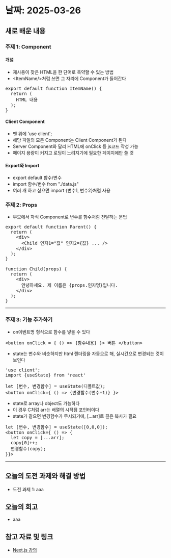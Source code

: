 # 날짜: 2025-03-26

## 새로 배운 내용
### 주제 1: Component
#### 개념
- 재사용이 잦은 HTML을 한 단어로 축약할 수 있는 방법
- &lt;ItemName/&gt;처럼 쓰면 그 자리에 Component가 들어간다

<pre>
export default function ItemName() {
  return (
    HTML 내용
  );
}
</pre>

#### Client Component
- 맨 위에 'use client';
- 해당 파일의 모든 Component는 Client Component가 된다
- Server Component와 달리 HTML에 onClick 등 js코드 작성 가능
- 페이지 용량이 커지고 로딩이 느려지기에 필요한 페이지에만 쓸 것

#### Export와 Import
- export default 함수/변수
- import 함수/변수 from "./data.js"
- 여러 개 하고 싶으면 import {변수1, 변수2}처럼 사용

### 주제 2: Props
- 부모에서 자식 Component로 변수를 함수처럼 전달하는 문법

<pre>
export default function Parent() {
  return (
    &lt;div&gt;
      &lt;Child 인자1="값" 인자2={값} ... /&gt;
    &lt;/div&gt;
  );
}

function Child(props) {
  return (
    &lt;div&gt;
      안녕하세요. 제 이름은 {props.인자명}입니다.
    &lt;/div&gt;
  );
}
</pre>

---

### 주제 3: 기능 추가하기
- on이벤트명 형식으로 함수를 넣을 수 있다
<pre>
&lt;button onClick = { () => {함수내용} }&gt; 버튼 &lt;/button&gt;
</pre>

- state는 변수와 비슷하지만 html 렌더링을 자동으로 해, 실시간으로 변경되는 것이 보인다
<pre>
'use client';
import {useState} from 'react'

let [변수, 변경함수] = useState(디폴트값);
&lt;button onClick={ () => {변경함수(변수+1)} }&gt;
</pre>

- state로 array나 object도 가능하다
- 이 경우 C처럼 arr는 배열의 시작점 포인터이다
- state가 같으면 변경함수가 무시되기에, \[...arr\]로 깊은 복사가 필요

<pre>
let [변수, 변경함수] = useState([0,0,0]);
&lt;button onClick={ () => {
  let copy = [...arr];
  copy[0]++;
  변경함수(copy);
}}&gt;
</pre>
---

## 오늘의 도전 과제와 해결 방법
- 도전 과제 1: aaa

## 오늘의 회고
- aaa
  
## 참고 자료 및 링크
- [Next.js 강의](https://codingapple.com/course/next-js/)
